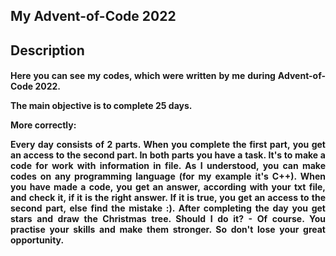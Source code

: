 <!DOCTYPE html>
<html>
 <body>
 <h2>
 My Advent-of-Code 2022
 </h2>
 <h2>
 Description
 </h2>
 <h4>
 <p align="justify">Here you can see my codes, which were written by me during Advent-of-Code 2022.
 <p align="justify">The main objective is to complete 25 days.
 <p align="justify">More correctly:
 <p align="justify">Every day consists of 2 parts. When you complete the first part, you get an access to the second part. 
 In both parts you have a task. It's to make a code for work with information in file. As I understood, you can make codes on any programming language (for my example it's C++). When you have made a code, you get an answer, according with your txt file, and check it, if it is the right answer. If it is true, you get an access to the second part, else find the mistake :). After completing the day you get stars and draw the Christmas tree.  
 Should I do it? - Of course. You practise your skills and make them stronger. So don't lose your great opportunity.
 </h4>
 </body>
</html>